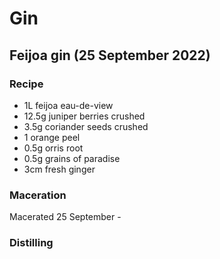 # Gin

## Feijoa gin (25 September 2022)

### Recipe

  - 1L feijoa eau-de-view
  - 12.5g	juniper berries	crushed
  - 3.5g	coriander seeds	crushed
  - 1 orange peel
  - 0.5g orris root
  - 0.5g grains of paradise
  - 3cm fresh ginger

### Maceration

Macerated 25 September - 

### Distilling

  